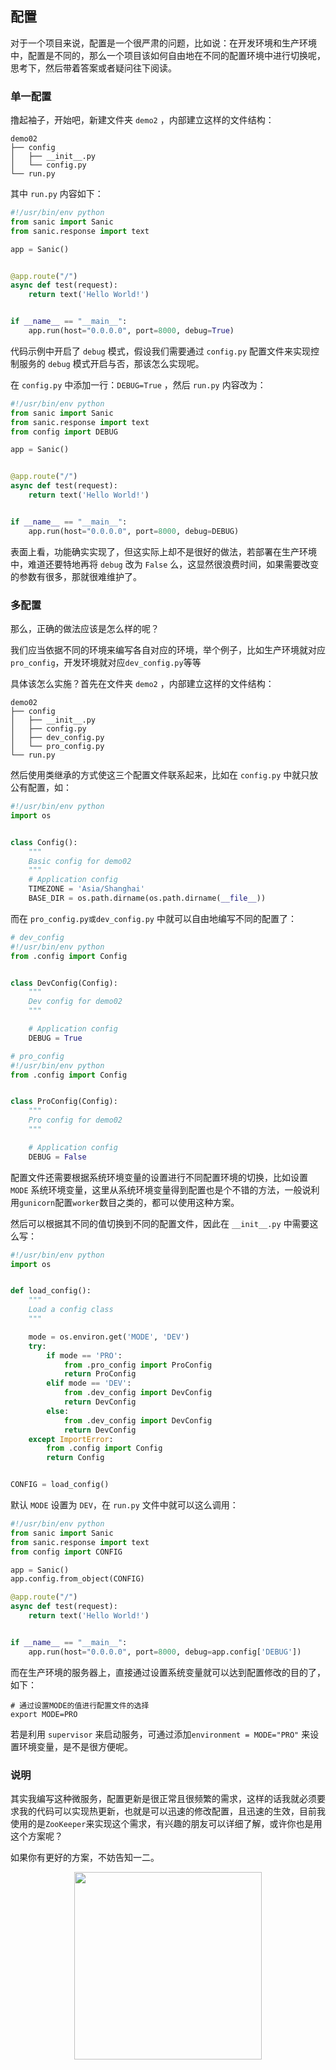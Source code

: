 ## 配置

对于一个项目来说，配置是一个很严肃的问题，比如说：在开发环境和生产环境中，配置是不同的，那么一个项目该如何自由地在不同的配置环境中进行切换呢，思考下，然后带着答案或者疑问往下阅读。

### 单一配置

撸起袖子，开始吧，新建文件夹 `demo2` ，内部建立这样的文件结构：

```shell
demo02
├── config
│   ├── __init__.py
│   └── config.py
└── run.py
```

其中 `run.py` 内容如下：

```python
#!/usr/bin/env python
from sanic import Sanic
from sanic.response import text

app = Sanic()


@app.route("/")
async def test(request):
    return text('Hello World!')


if __name__ == "__main__":
    app.run(host="0.0.0.0", port=8000, debug=True)
```

代码示例中开启了 `debug` 模式，假设我们需要通过 `config.py` 配置文件来实现控制服务的 `debug` 模式开启与否，那该怎么实现呢。

在 `config.py` 中添加一行：`DEBUG=True` ，然后 `run.py` 内容改为：

```python
#!/usr/bin/env python
from sanic import Sanic
from sanic.response import text
from config import DEBUG

app = Sanic()


@app.route("/")
async def test(request):
    return text('Hello World!')


if __name__ == "__main__":
    app.run(host="0.0.0.0", port=8000, debug=DEBUG)
```

表面上看，功能确实实现了，但这实际上却不是很好的做法，若部署在生产环境中，难道还要特地再将 `debug` 改为 `False` 么，这显然很浪费时间，如果需要改变的参数有很多，那就很难维护了。

### 多配置

那么，正确的做法应该是怎么样的呢？

我们应当依据不同的环境来编写各自对应的环境，举个例子，比如生产环境就对应`pro_config`，开发环境就对应`dev_config.py`等等

具体该怎么实施？首先在文件夹 `demo2` ，内部建立这样的文件结构：

```shell
demo02
├── config
│   ├── __init__.py
│   ├── config.py
│   ├── dev_config.py
│   └── pro_config.py
└── run.py

```

然后使用类继承的方式使这三个配置文件联系起来，比如在 `config.py` 中就只放公有配置，如：

```python
#!/usr/bin/env python
import os


class Config():
    """
    Basic config for demo02
    """
    # Application config
    TIMEZONE = 'Asia/Shanghai'
    BASE_DIR = os.path.dirname(os.path.dirname(__file__))
```

而在 `pro_config.py或dev_config.py` 中就可以自由地编写不同的配置了：

```python
# dev_config
#!/usr/bin/env python
from .config import Config


class DevConfig(Config):
    """
    Dev config for demo02
    """

    # Application config
    DEBUG = True

# pro_config
#!/usr/bin/env python
from .config import Config


class ProConfig(Config):
    """
    Pro config for demo02
    """

    # Application config
    DEBUG = False
```

配置文件还需要根据系统环境变量的设置进行不同配置环境的切换，比如设置 `MODE` 系统环境变量，这里从系统环境变量得到配置也是个不错的方法，一般说利用`gunicorn`配置`worker`数目之类的，都可以使用这种方案。

然后可以根据其不同的值切换到不同的配置文件，因此在 `__init__.py` 中需要这么写：

```python
#!/usr/bin/env python
import os


def load_config():
    """
    Load a config class
    """

    mode = os.environ.get('MODE', 'DEV')
    try:
        if mode == 'PRO':
            from .pro_config import ProConfig
            return ProConfig
        elif mode == 'DEV':
            from .dev_config import DevConfig
            return DevConfig
        else:
            from .dev_config import DevConfig
            return DevConfig
    except ImportError:
        from .config import Config
        return Config


CONFIG = load_config()
```

默认 `MODE` 设置为 `DEV`，在 `run.py` 文件中就可以这么调用：

```python
#!/usr/bin/env python
from sanic import Sanic
from sanic.response import text
from config import CONFIG

app = Sanic()
app.config.from_object(CONFIG)

@app.route("/")
async def test(request):
    return text('Hello World!')


if __name__ == "__main__":
    app.run(host="0.0.0.0", port=8000, debug=app.config['DEBUG'])
```

而在生产环境的服务器上，直接通过设置系统变量就可以达到配置修改的目的了，如下：

```shell
# 通过设置MODE的值进行配置文件的选择
export MODE=PRO 
```

若是利用 `supervisor` 来启动服务，可通过添加`environment = MODE="PRO"` 来设置环境变量，是不是很方便呢。

### 说明

其实我编写这种微服务，配置更新是很正常且很频繁的需求，这样的话我就必须要求我的代码可以实现热更新，也就是可以迅速的修改配置，且迅速的生效，目前我使用的是`ZooKeeper`来实现这个需求，有兴趣的朋友可以详细了解，或许你也是用这个方案呢？

如果你有更好的方案，不妨告知一二。

<div align=center><img width="300px" height="300px" src="https://raw.githubusercontent.com/howie6879/howie6879.github.io/img/pictures/20190529083905.png" /></div>
